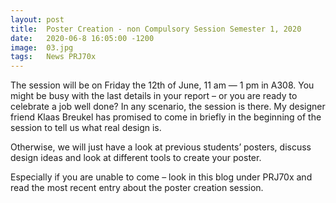 ```yaml
---
layout: post
title:  Poster Creation - non Compulsory Session Semester 1, 2020
date:   2020-06-8 16:05:00 -1200
image:  03.jpg
tags:   News PRJ70x
---
```


The session will be on Friday the 12th of June, 11 am — 1 pm in A308. You might be busy with the last details in your report – or you are ready to celebrate a job well done? In any scenario, the session is there.
My designer friend Klaas Breukel has promised to come in briefly in the beginning of the session to tell us what real design is.

Otherwise, we will just have a look at previous students’ posters, discuss design ideas and look at different tools to create your poster.

Especially if you are unable to come – look in this blog under PRJ70x and read the most recent entry about the poster creation session.

